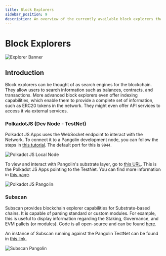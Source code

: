 ```yaml
---
title: Block Explorers
sidebar_position: 9
description: An overview of the currently available block explorers that may be used to navigate the Substrate and Ethereum layers of the Pangolin TestNet.
---
```

# Block Explorers

![Explorer Banner](/images/explorers/explorers-banner.png)

## Introduction

Block explorers can be thought of as search engines for the blockchain. They allow users to search information such as balances, contracts, and transactions. More advanced block explorers even offer indexing capabilities, which enable them to provide a complete set of information, such as ERC20 tokens in the network. They might even offer API services to access it via external services.

### PolkadotJS (Dev Node - TestNet)

Polkadot JS Apps uses the WebSocket endpoint to interact with the Network. To connect it to a Pangolin development node, you can follow the steps in [this tutorial](/builders/get-started/pangolin-dev/#connecting-polkadot-js-apps-to-a-local-pangolin-node). The default port for this is `9944`.

![Polkadot JS Local Node](/images/explorers/explorers-images-3.png)

To view and interact with Pangolin's substrate layer, go to [this URL](https://polkadot.js.org/apps/?rpc=wss%3A%2F%2Fpangolin-rpc.darwinia.network#/explorer). This is the Polkadot JS Apps pointing to the TestNet. You can find more information in [this page](/tokens/connect/polkadotjs/).

![Polkadot JS Pangolin](/images/explorers/explorers-images-4.png)

### Subscan

Subscan provides blockchain explorer capabilities for Substrate-based chains. It is capable of parsing standard or custom modules. For example, this is useful to display information regarding the Staking, Governance, and EVM pallets (or modules). Code is all open-source and can be found [here](https://github.com/itering/subscan-essentials).

An instance of Subscan running against the Pangolin TestNet can be found in [this link](https://pangolin.subscan.io/).

![Subscan Pangolin](/images/explorers/explorers-images-5.png)
